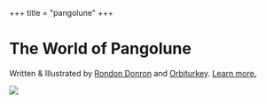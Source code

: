 +++
title = "pangolune"
+++

# The World of Pangolune

<p class="caption">Written & Illustrated by
<a href="https://twitter.com/DonronRondon">Rondon Donron</a> and
<a href="https://twitter.com/orbiturkey">Orbiturkey</a>.
<a href="/about">Learn more.</a>
</p>


[![](assets/world_preview.gif)](assets/world.jpg)
